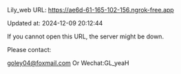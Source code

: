 Lily_web URL: https://ae6d-61-165-102-156.ngrok-free.app

Updated at: 2024-12-09 20:12:44

If you cannot open this URL, the server might be down.

Please contact: 

goley04@foxmail.com Or Wechat:GL_yeaH